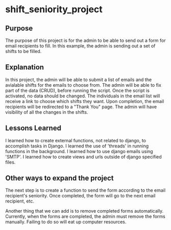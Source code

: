 # shift_seniority_project

## Purpose

The purpose of this project is for the admin to be able to send out a form for email recipients to fill. In this example, the admin is sending out a set of shifts to be filled.

## Explanation

In this project, the admin will be able to submit a list of emails and the avialable shifts for the emails to choose from. The admin will be able to fix part of the data (CRUD), before running the script. Once the script is activated, no data should be changed. The individuals in the email list will receive a link to choose which shifts they want. Upon completion, the email recipients will be redirected to a "Thank You" page. The admin will have visibility of all the changes in the shifts.

## Lessons Learned

I learned how to create external functions, not related to django, to accomplish tasks in Django. I learned the use of 'threads' in running functions in the background. I learned how to use django emails using 'SMTP'. I learned how to create views and urls outside of django specified files.

## Other ways to expand the project

The next step is to create a function to send the form according to the email recipient's seniority. Once completed, the form will go to the next email recipient, etc.

Another thing that we can add is to remove completed forms automatically. Currently, when the forms are completed, the admin must remove the forms manually. Failing to do so will eat up computer resources.
